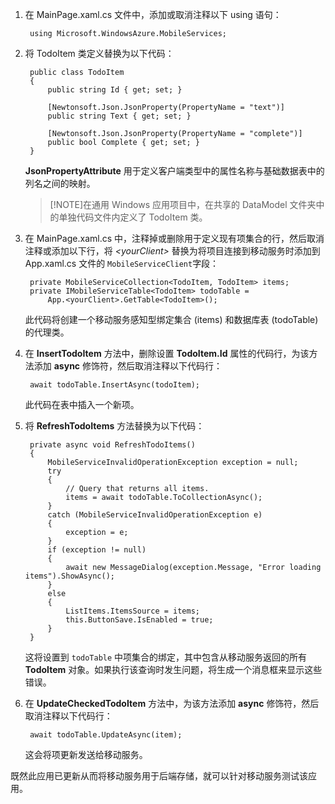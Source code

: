 ﻿
1. 在 MainPage.xaml.cs 文件中，添加或取消注释以下 using 语句： 

        using Microsoft.WindowsAzure.MobileServices;

2. 将 TodoItem 类定义替换为以下代码： 

        public class TodoItem
        {
            public string Id { get; set; }
    
            [Newtonsoft.Json.JsonProperty(PropertyName = "text")]  
            public string Text { get; set; }
    
            [Newtonsoft.Json.JsonProperty(PropertyName = "complete")]  
            public bool Complete { get; set; }
        }
    
    **JsonPropertyAttribute** 用于定义客户端类型中的属性名称与基础数据表中的列名之间的映射。

    >[!NOTE]在通用 Windows 应用项目中，在共享的 DataModel 文件夹中的单独代码文件内定义了 TodoItem 类。

3. 在 MainPage.xaml.cs 中，注释掉或删除用于定义现有项集合的行，然后取消注释或添加以下行，将 _&lt;yourClient&gt;_ 替换为将项目连接到移动服务时添加到 App.xaml.cs 文件的 `MobileServiceClient`字段： 

        private MobileServiceCollection<TodoItem, TodoItem> items;
        private IMobileServiceTable<TodoItem> todoTable = 
            App.<yourClient>.GetTable<TodoItem>();
          
    此代码将创建一个移动服务感知型绑定集合 (items) 和数据库表 (todoTable) 的代理类。 

4. 在 **InsertTodoItem** 方法中，删除设置 **TodoItem.Id** 属性的代码行，为该方法添加 **async** 修饰符，然后取消注释以下代码行：

        await todoTable.InsertAsync(todoItem);

    此代码在表中插入一个新项。 

5. 将 **RefreshTodoItems** 方法替换为以下代码： 

        private async void RefreshTodoItems()
        {
            MobileServiceInvalidOperationException exception = null;
            try
            {
                // Query that returns all items.   
                items = await todoTable.ToCollectionAsync();             
            }
            catch (MobileServiceInvalidOperationException e)
            {
                exception = e;
            }
            if (exception != null)
            {
                await new MessageDialog(exception.Message, "Error loading items").ShowAsync();
            }
            else
            {
                ListItems.ItemsSource = items;
                this.ButtonSave.IsEnabled = true;
            }    
        }

    这将设置到  `todoTable` 中项集合的绑定，其中包含从移动服务返回的所有 **TodoItem** 对象。如果执行该查询时发生问题，将生成一个消息框来显示这些错误。 

6. 在 **UpdateCheckedTodoItem** 方法中，为该方法添加 **async** 修饰符，然后取消注释以下代码行： 

        await todoTable.UpdateAsync(item);

    这会将项更新发送给移动服务。 

既然此应用已更新从而将移动服务用于后端存储，就可以针对移动服务测试该应用。

<!---HONumber=71-->